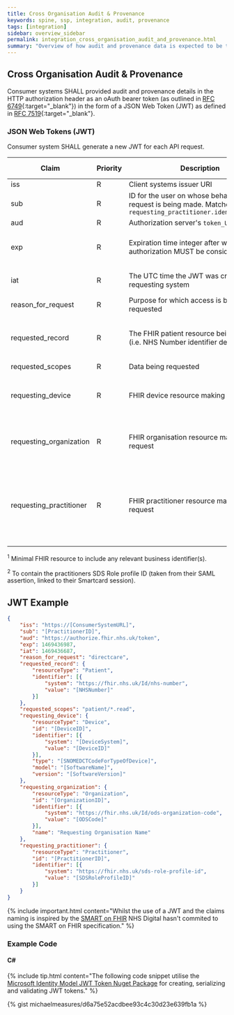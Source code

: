 ```yaml
---
title: Cross Organisation Audit & Provenance
keywords: spine, ssp, integration, audit, provenance
tags: [integration]
sidebar: overview_sidebar
permalink: integration_cross_organisation_audit_and_provenance.html
summary: "Overview of how audit and provenance data is expected to be transported over the Visitors and Migrants FHIR interfaces."
---
```


## Cross Organisation Audit & Provenance ##

Consumer systems SHALL provided audit and provenance details in the HTTP authorization header as an oAuth bearer token (as outlined in [RFC 6749](https://tools.ietf.org/html/rfc6749){:target="_blank"}) in the form of a JSON Web Token (JWT) as defined in [RFC 7519](https://tools.ietf.org/html/rfc7519){:target="_blank"}.

### JSON Web Tokens (JWT) ###

Consumer system SHALL generate a new JWT for each API request.

| Claim | Priority | Description | Fixed Value | Dynamic Value | Specification / Example |
|-------|----------|-------------|-------------|---------------|-------------------------|
| iss | R | Client systems issuer URI | No | Yes | |
| sub | R | ID for the user on whose behalf this request is being made. Matches `requesting_practitioner.identifier.value` | No | Yes | |
| aud | R | Authorization server's `token_URL` | `https://authorize.fhir.nhs.uk/token` | No | |
| exp | R | Expiration time integer after which this authorization MUST be considered invalid. | `exp` | (now + 5 minutes) UTC time in seconds | |
| iat | R | The UTC time the JWT was created by the requesting system | `iat` | now UTC time in seconds | |
| reason_for_request | R | Purpose for which access is being requested | `directcare` | No | |
| requested_record | R | The FHIR patient resource being requested (i.e. NHS Number identifier details) | No | FHIR Patient<sup>1</sup> | Audit-Patient-1 [(Rendered)](https://fhir-test.nhs.uk/StructureDefinition/audit-patient-1) [(json)](Audit/StructureDefinitions/Audit-Patient-1.json) [(Example)](Audit/Examples/Patient.json) |
| requested_scopes | R | Data being requested | `patient/Observation.read` | No | |
| requesting_device | R | FHIR device resource making the request | No | FHIR Device<sup>1</sup> | Audit-Device-1 [(Rendered)](https://fhir-test.nhs.uk/StructureDefinition/audit-device-1) [(json)](Audit/StructureDefinitions/Audit-Device-1.json) [(Example)](Audit/Examples/Device.json) |
| requesting_organization | R | FHIR organisation resource making the request | No | FHIR Organization<sup>1</sup> | Audit-Organization-1 [(Rendered)](https://fhir-test.nhs.uk/StructureDefinition/audit-organization-1) [(json)](Audit/StructureDefinitions/Audit-Organization-1.json) [(Example)](Audit/Examples/Organization.json) |
| requesting_practitioner | R | FHIR practitioner resource making the request | No | FHIR Practitioner<sup>2</sup> | Audit-Practitioner-1 [(Rendered)](https://fhir-test.nhs.uk/StructureDefinition/audit-practitioner-1) [(json)](Audit/StructureDefinitions/Audit-Practitioner-1.json) [(Example - smartcard)](Audit/Examples/Practitioner1a.json) <br /> [(Example - non-smartcard)](Audit/Examples/Practitioner1b.json)|

<sup>1</sup> Minimal FHIR resource to include any relevant business identifier(s).

<sup>2</sup> To contain the practitioners SDS Role profile ID (taken from their SAML assertion, linked to their Smartcard session).

## JWT Example ##

```json
{
	"iss": "https://[ConsumerSystemURL]",
	"sub": "[PractitionerID]",
	"aud": "https://authorize.fhir.nhs.uk/token",
	"exp": 1469436987,
	"iat": 1469436687,
	"reason_for_request": "directcare",
	"requested_record": {
		"resourceType": "Patient",
		"identifier": [{
			"system": "https://fhir.nhs.uk/Id/nhs-number",
			"value": "[NHSNumber]"
		}]
	},
	"requested_scopes": "patient/*.read",
	"requesting_device": {
		"resourceType": "Device",
		"id": "[DeviceID]",
		"identifier": [{
			"system": "[DeviceSystem]",
			"value": "[DeviceID]"
		}],
		"type": "[SNOMEDCTCodeForTypeOfDevice]",
		"model": "[SoftwareName]",
		"version": "[SoftwareVersion]"
	},
	"requesting_organization": {
		"resourceType": "Organization",
		"id": "[OrganizationID]",
		"identifier": [{
			"system": "https://fhir.nhs.uk/Id/ods-organization-code",
			"value": "[ODSCode]"
		}],
		"name": "Requesting Organisation Name"
	},
	"requesting_practitioner": {
		"resourceType": "Practitioner",
		"id": "[PractitionerID]",
		"identifier": [{
			"system": "https://fhir.nhs.uk/sds-role-profile-id",
			"value": "[SDSRoleProfileID]"
		}]
	}
}
```

{% include important.html content="Whilst the use of a JWT and the claims naming is inspired by the [SMART on FHIR](https://github.com/smart-on-fhir/smart-on-fhir.github.io/wiki/cross-organizational-auth) NHS Digital hasn't commited to using the SMART on FHIR specification." %}

### Example Code ###

#### C# ####

{% include tip.html content="The following code snippet utilise the [Microsoft Identity Model JWT Token Nuget Package](https://www.nuget.org/packages/System.IdentityModel.Tokens.Jwt/) for creating, serializing and validating JWT tokens." %}

{% gist michaelmeasures/d6a75e52acdbee93c4c30d23e639fb1a %}

